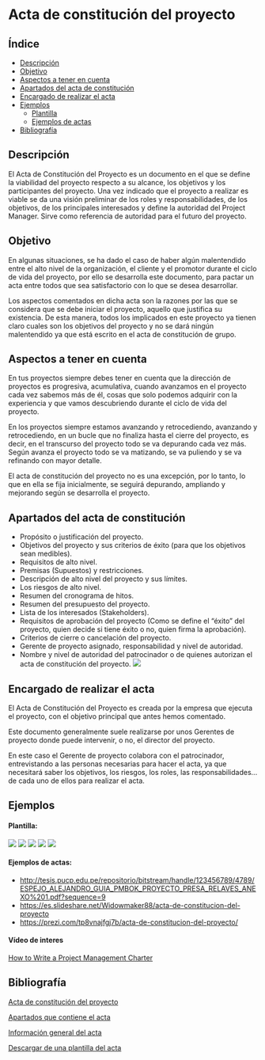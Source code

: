 # Acta de constitución del proyecto

## Índice
* [Descripción](#Descripción)
* [Objetivo](#Objetivo)
* [Aspectos a tener en cuenta](#Aspectos-a-tener-en-cuenta)
* [Apartados del acta de constitución](#Apartados-del-acta-de-constitución)
* [Encargado de realizar el acta](#Encargado-de-realizar-el-acta)
* [Ejemplos](#Ejemplos0)
    * [Plantilla](#Plantilla)
    * [Ejemplos de actas](#Ejemplos-de-actas)
* [Bibliografía](#Bibliografía)
## Descripción
El Acta de Constitución del Proyecto es un documento en el que se define la viabilidad del proyecto respecto a su alcance, los objetivos y los participantes del proyecto. Una vez indicado que el proyecto a realizar es viable se da una visión preliminar de los roles y responsabilidades, de los objetivos, de los principales interesados y define la autoridad del Project Manager. Sirve como referencia de autoridad para el futuro del proyecto.
## Objetivo
En algunas situaciones, se ha dado el caso de haber algún malentendido entre el alto nivel de la organización, el cliente y el promotor durante el ciclo de vida del proyecto, por ello se desarrolla este documento, para pactar un acta entre todos que sea satisfactorio con lo que se desea desarrollar.

Los aspectos comentados en dicha acta son la razones por las que se considera que se debe iniciar el proyecto, aquello que justifica su existencia. De esta manera, todos los implicados en este proyecto ya tienen claro cuales son los objetivos del proyecto y no se dará ningún malentendido ya que está escrito en el acta de constitución de grupo.

## Aspectos a tener en cuenta
En tus proyectos siempre debes tener en cuenta que la dirección de proyectos es progresiva, acumulativa, cuando avanzamos en el proyecto cada vez sabemos más de él, cosas que solo podemos adquirir con la experiencia y que vamos descubriendo durante el ciclo de vida del proyecto.

En los proyectos siempre estamos avanzando y retrocediendo, avanzando y retrocediendo, en un bucle que no finaliza hasta el cierre del proyecto, es decir, en el transcurso del proyecto todo se va depurando cada vez más. Según avanza el proyecto todo se va matizando, se va puliendo y se va refinando con mayor detalle.

El acta de constitución del proyecto no es una excepción, por lo tanto, lo que en ella se fija inicialmente, se seguirá depurando, ampliando y mejorando según se desarrolla el proyecto.

## Apartados del acta de constitución
* Propósito o justificación del proyecto.
* Objetivos del proyecto y sus criterios de éxito (para que los objetivos sean medibles).
* Requisitos de alto nivel.
* Premisas (Supuestos) y restricciones.
* Descripción de alto nivel del proyecto y sus límites.
* Los riesgos de alto nivel.
* Resumen del cronograma de hitos.
* Resumen del presupuesto del proyecto.
* Lista de los interesados (Stakeholders).
* Requisitos de aprobación del proyecto (Como se define el “éxito” del proyecto, quien decide si tiene éxito o no, quien firma la aprobación).
* Criterios de cierre o cancelación del proyecto.
* Gerente de proyecto asignado, responsabilidad y nivel de autoridad.
* Nombre y nivel de autoridad del patrocinador o de quienes autorizan el acta de constitución del proyecto.
![](https://i.imgur.com/Ev6qXxu.png)


## Encargado de realizar el acta
El Acta de Constitución del Proyecto es creada por la empresa que ejecuta el proyecto, con el objetivo principal que antes hemos comentado.

Este documento generalmente suele realizarse por unos Gerentes de proyecto donde puede intervenir, o no, el director del proyecto.

En este caso el Gerente de proyecto colabora con el patrocinador, entrevistando a las personas necesarias para hacer el acta, ya que necesitará saber los objetivos, los riesgos, los roles, las responsabilidades... de cada uno de ellos para realizar el acta.

## Ejemplos
#### Plantilla: 
![](https://i.imgur.com/VUdZ0UK.png)
![](https://i.imgur.com/ULPmE7S.png)
![](https://i.imgur.com/qINSoNN.png)
![](https://i.imgur.com/tb5u5xh.png)
![](https://i.imgur.com/Q9JKk7N.png)
#### Ejemplos de actas:
* http://tesis.pucp.edu.pe/repositorio/bitstream/handle/123456789/4789/ESPEJO_ALEJANDRO_GUIA_PMBOK_PROYECTO_PRESA_RELAVES_ANEXO%201.pdf?sequence=9
* https://es.slideshare.net/Widowmaker88/acta-de-constitucion-del-proyecto
* https://prezi.com/tp8vnajfgj7b/acta-de-constitucion-del-proyecto/

#### Vídeo de interes 
[How to Write a Project Management Charter](https://www.youtube.com/watch?v=I4JsU42IO6g)

## Bibliografía
[Acta de constitución del proyecto](http://gestion-de-proyectos.gedpro.com/home/objetos/acta-de-constitucion-del-proyecto)

[Apartados que contiene el acta](http://www.pmoinformatica.com/2015/09/que-es-acta-de-proyecto.html)

[Información general del acta](https://uv-mdap.com/blog/como-hacer-una-acta-de-constitucion/)

[Descargar de una plantilla del acta](https://sites.google.com/site/oficinaproyectosinformatica/home/archivo/PMOInformatica%20Plantilla%20Acta%20de%20Proyecto.doc?attredirects=0&d=1)


